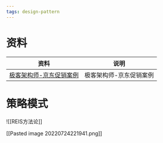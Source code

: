 ```yaml
---
tags: design-pattern
---
```


# 资料
| 资料 | 说明 |
| ---- | ---- |
| [极客架构师-京东促销案例](https://www.bilibili.com/video/BV1US4y117UP/?spm_id_from=pageDriver&vd_source=99b31898c1408d1d4c4fe207c39caefd)     |  极客架构师-京东促销案例    |

# 策略模式

![[REIS方法论]]

[[Pasted image 20220724221941.png]]

